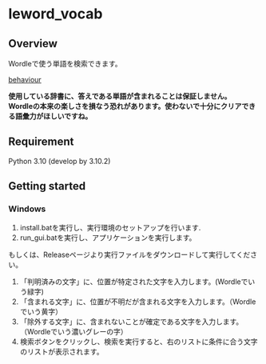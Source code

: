 # leword_vocab

## Overview
Wordleで使う単語を検索できます。

[behaviour](./img/behaviour.gif)

**使用している辞書に、答えである単語が含まれることは保証しません。**  
**Wordleの本来の楽しさを損なう恐れがあります。使わないで十分にクリアできる語彙力がほしいですね。**

## Requirement
Python 3.10 (develop by 3.10.2)

## Getting started
### Windows
1. install.batを実行し、実行環境のセットアップを行います.
1. run_gui.batを実行し、アプリケーションを実行します。

もしくは、Releaseページより実行ファイルをダウンロードして実行してください。

1. 「判明済みの文字」に、位置が特定された文字を入力します。(Wordleでいう緑字)
1. 「含まれる文字」に、位置が不明だが含まれる文字を入力します。（Wordleでいう黄字）
1. 「除外する文字」に、含まれないことが確定である文字を入力します。（Wordleでいう濃いグレーの字）
1. 検索ボタンをクリックし、検索を実行すると、右のリストに条件に合う文字のリストが表示されます。